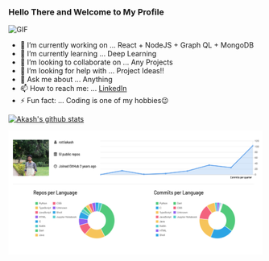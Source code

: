 ### Hello There and Welcome to My Profile


![GIF](https://media1.tenor.com/images/4735f34b4dd3b86333341fa17b203004/tenor.gif?itemid=8729471)

- 🔭 I’m currently working on ... React + NodeJS + Graph QL + MongoDB
- 🌱 I’m currently learning ... Deep Learning
- 👯 I’m looking to collaborate on ... Any Projects
- 🤔 I’m looking for help with ... Project Ideas!!
- 💬 Ask me about ... Anything
- 📫 How to reach me: ... [LinkedIn](https://linkedin.com/in/rottiakash)
- ⚡ Fun fact: ... Coding is one of my hobbies😉

[![Akash's github stats](https://github-readme-stats.vercel.app/api?username=rottiakash&show_icons=true&theme=dark)](https://github.com/anuraghazra/github-readme-stats)

![Stats](https://github.com/rottiakash/rottiakash/raw/master/Screen%20Shot%202020-08-12%20at%2009.12.09.png)
